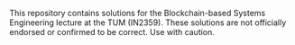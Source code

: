 This repository contains solutions for the Blockchain-based Systems Engineering lecture at the TUM (IN2359).
These solutions are not officially endorsed or confirmed to be correct. Use with caution.